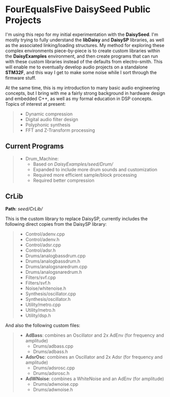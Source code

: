 # FourEqualsFive DaisySeed Public Projects

I'm using this repo for my initial experimentation with the **DaisySeed**. I'm
mostly trying to fully understand the **libDaisy** and **DaisySP** libraries,
as well as the associated linking/loading structures. My method for exploring
these complex environments piece-by-piece is to create custom libraries within
the **DaisyExamples** environment, and then create programs that can run with
these custom libraries instead of the defaults from electro-smith. This will
enable me to eventually develop audio projects on a standalone **STM32F**, and
this way I get to make some noise while I sort through the firmware stuff.

At the same time, this is my introduction to many basic audio engineering
concepts, but I bring with me a fairly strong background in hardware design and
embedded C++, as well as my formal education in DSP concepts. Topics of interest
at present:
> - Dynamic compression
> - Digital audio filter design
> - Polyphonic synthesis
> - FFT and Z-Transform processing

## Current Programs
> - Drum_Machine: 
>   - Based on *DaisyExamples/seed/Drum/*
>   - Expanded to include more drum sounds and customization
>   - Required more efficient sample/block processing
>   - Required better compression

## CrLib

__Path__: *seed/CrLib/*

This is the custom library to replace DaisySP, currently includes the following
direct copies from the DaisySP library:
> - Control/adenv.cpp
> - Control/adenv.h
> - Control/adsr.cpp
> - Control/adsr.h
> - Drums/analogbassdrum.cpp
> - Drums/analogbassdrum.h
> - Drums/analogsnaredrum.cpp
> - Drums/analogsnaredrum.h
> - Filters/svf.cpp
> - Filters/svf.h
> - Noise/whitenoise.h
> - Synthesis/oscillator.cpp
> - Synthesis/oscillator.h
> - Utility/metro.cpp
> - Utility/metro.h
> - Utility/dsp.h

And also the following custom files:
> - __AdBass__: combines an Oscillator and 2x AdEnv (for frequency and amplitude)
>   - Drums/adbass.cpp
>   - Drums/adbass.h
> - __AdsrOsc__: combines an Oscillator and 2x Adsr (for frequency and amplitude)
>   - Drums/adsrosc.cpp
>   - Drums/adsrosc.h
> - __AdWNoise__: combines a WhiteNoise and an AdEnv (for amplitude)
>   - Drums/adwnoise.cpp
>   - Drums/adwnoise.h